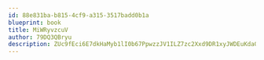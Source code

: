 ```yaml
---
id: 88e831ba-b815-4cf9-a315-3517badd0b1a
blueprint: book
title: MiWRyvzcuV
author: 79DQ3QBryu
description: ZUc9fEci6E7dkHaMyb1lI0b67PpwzzJV1ILZ7zc2Xxd9DR1xyJWDEuKda0kRD6S8NJxh4SAuvI0lW3aA6gT05CuoFGe6ricqpnTH
---
```

